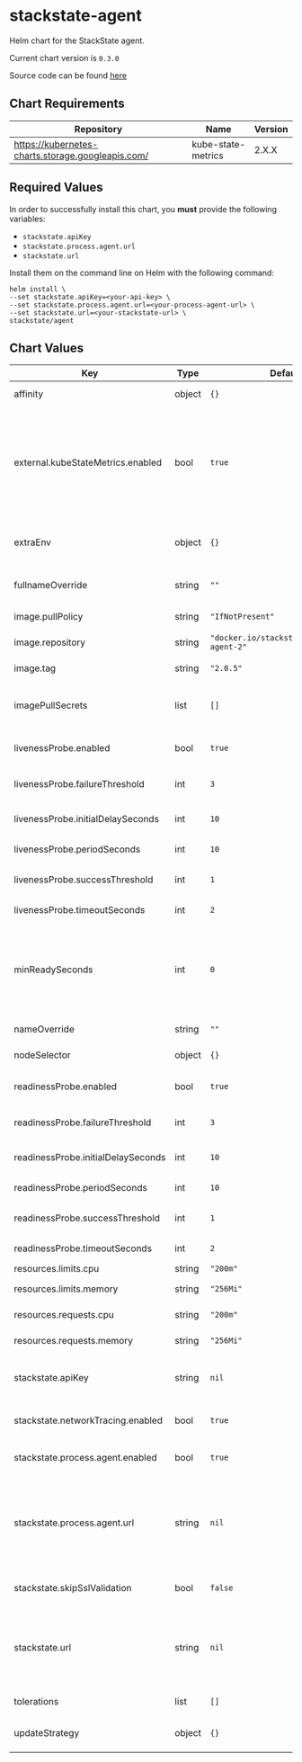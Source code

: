 stackstate-agent
================
Helm chart for the StackState agent.

Current chart version is `0.3.0`

Source code can be found [here](https://gitlab.com/stackvista/devops/helm-charts.git)

## Chart Requirements

| Repository | Name | Version |
|------------|------|---------|
| https://kubernetes-charts.storage.googleapis.com/ | kube-state-metrics | 2.X.X |

## Required Values

In order to successfully install this chart, you **must** provide the following variables:

* `stackstate.apiKey`
* `stackstate.process.agent.url`
* `stackstate.url`

Install them on the command line on Helm with the following command:

```shell
helm install \
--set stackstate.apiKey=<your-api-key> \
--set stackstate.process.agent.url=<your-process-agent-url> \
--set stackstate.url=<your-stackstate-url> \
stackstate/agent
```

## Chart Values

| Key | Type | Default | Description |
|-----|------|---------|-------------|
| affinity | object | `{}` | Affinity settings for pod assignment. |
| external.kubeStateMetrics.enabled | bool | `true` | Whether or not to install the `kube-state-metrics` Deployment along with the StackState agent. Set to `false` if you have `kube-state-metrics` already installed on the cluster. |
| extraEnv | object | `{}` | Extra environment variables to be injected into the `DaemonSet` object. |
| fullnameOverride | string | `""` | Override the fullname of the chart. |
| image.pullPolicy | string | `"IfNotPresent"` | Default container image pull policy. |
| image.repository | string | `"docker.io/stackstate/stackstate-agent-2"` | Base container image registry. |
| image.tag | string | `"2.0.5"` | Default container image tag. |
| imagePullSecrets | list | `[]` | Secrets / credentials needed for container image registry. |
| livenessProbe.enabled | bool | `true` | Enable use of livenessProbe check. |
| livenessProbe.failureThreshold | int | `3` | `failureThreshold` for the liveness probe. |
| livenessProbe.initialDelaySeconds | int | `10` | `initialDelaySeconds` for the liveness probe. |
| livenessProbe.periodSeconds | int | `10` | `periodSeconds` for the liveness probe. |
| livenessProbe.successThreshold | int | `1` | `successThreshold` for the liveness probe. |
| livenessProbe.timeoutSeconds | int | `2` | `timeoutSeconds` for the liveness probe. |
| minReadySeconds | int | `0` | Number of seconds for which a newly created Pod should be ready without any of its containers crashing, for it to be considered available. |
| nameOverride | string | `""` | Override the name of the chart. |
| nodeSelector | object | `{}` | Node labels for pod assignment. |
| readinessProbe.enabled | bool | `true` | Enable use of readinessProbe check. |
| readinessProbe.failureThreshold | int | `3` | `failureThreshold` for the readiness probe. |
| readinessProbe.initialDelaySeconds | int | `10` | `initialDelaySeconds` for the readiness probe. |
| readinessProbe.periodSeconds | int | `10` | `periodSeconds` for the readiness probe. |
| readinessProbe.successThreshold | int | `1` | `successThreshold` for the readiness probe. |
| readinessProbe.timeoutSeconds | int | `2` | `timeoutSeconds` for the readiness probe. |
| resources.limits.cpu | string | `"200m"` | CPU resource limits. |
| resources.limits.memory | string | `"256Mi"` | Memory resource limits. |
| resources.requests.cpu | string | `"200m"` | CPU resource requests. |
| resources.requests.memory | string | `"256Mi"` | Memory resource requests. |
| stackstate.apiKey | string | `nil` | **PROVIDE YOUR API KEY HERE** API key to be used by the StackState agent. |
| stackstate.networkTracing.enabled | bool | `true` | Whether or not to enable network tracing. |
| stackstate.process.agent.enabled | bool | `true` | Whether or not to enable the process agent. |
| stackstate.process.agent.url | string | `nil` | **PROVIDE STACKSTATE PROCESS AGENT URL HERE** URL of the StackState installation to receive data from the agent. |
| stackstate.skipSslValidation | bool | `false` | Set to true if self signed certificates are used. |
| stackstate.url | string | `nil` | **PROVIDE STACKSTATE URL HERE** URL of the StackState installation to receive data from the agent. |
| tolerations | list | `[]` | Toleration labels for pod assignment. |
| updateStrategy | object | `{}` | The update strategy for the DaemonSet object. |

